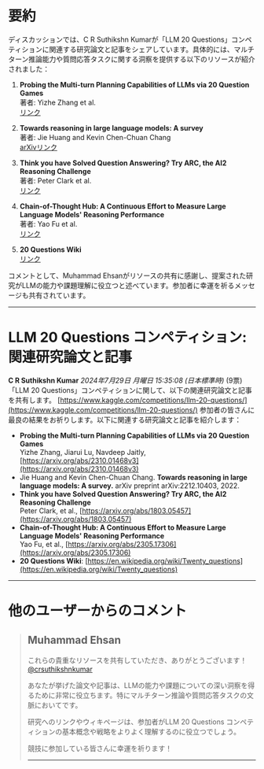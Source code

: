 # 要約 
ディスカッションでは、C R Suthikshn Kumarが「LLM 20 Questions」コンペティションに関連する研究論文と記事をシェアしています。具体的には、マルチターン推論能力や質問応答タスクに関する洞察を提供する以下のリソースが紹介されました：

1. **Probing the Multi-turn Planning Capabilities of LLMs via 20 Question Games**  
   著者: Yizhe Zhang et al.  
   [リンク](https://arxiv.org/abs/2310.01468v3)

2. **Towards reasoning in large language models: A survey**  
   著者: Jie Huang and Kevin Chen-Chuan Chang  
   [arXivリンク](https://arxiv.org/abs/2212.10403)

3. **Think you have Solved Question Answering? Try ARC, the AI2 Reasoning Challenge**  
   著者: Peter Clark et al.  
   [リンク](https://arxiv.org/abs/1803.05457)

4. **Chain-of-Thought Hub: A Continuous Effort to Measure Large Language Models' Reasoning Performance**  
   著者: Yao Fu et al.  
   [リンク](https://arxiv.org/abs/2305.17306)

5. **20 Questions Wiki**  
   [リンク](https://en.wikipedia.org/wiki/Twenty_questions)

コメントとして、Muhammad Ehsanがリソースの共有に感謝し、提案された研究がLLMの能力や課題理解に役立つと述べています。参加者に幸運を祈るメッセージも共有されています。

---
# LLM 20 Questions コンペティション: 関連研究論文と記事
**C R Suthikshn Kumar** *2024年7月29日 月曜日 15:35:08 (日本標準時)* (9票)
「LLM 20 Questions」コンペティションに関して、以下の関連研究論文と記事を共有します。
[https://www.kaggle.com/competitions/llm-20-questions/](https://www.kaggle.com/competitions/llm-20-questions/)
参加者の皆さんに最良の結果をお祈りします。以下に関連する研究論文と記事を紹介します：
- **Probing the Multi-turn Planning Capabilities of LLMs via 20 Question Games**  
  Yizhe Zhang, Jiarui Lu, Navdeep Jaitly, [https://arxiv.org/abs/2310.01468v3](https://arxiv.org/abs/2310.01468v3)
- Jie Huang and Kevin Chen-Chuan Chang. **Towards reasoning in large language models: A survey.** arXiv preprint arXiv:2212.10403, 2022.
- **Think you have Solved Question Answering? Try ARC, the AI2 Reasoning Challenge**  
  Peter Clark, et al., [https://arxiv.org/abs/1803.05457](https://arxiv.org/abs/1803.05457)
- **Chain-of-Thought Hub: A Continuous Effort to Measure Large Language Models' Reasoning Performance**  
  Yao Fu, et al., [https://arxiv.org/abs/2305.17306](https://arxiv.org/abs/2305.17306)
- **20 Questions Wiki**: [https://en.wikipedia.org/wiki/Twenty_questions](https://en.wikipedia.org/wiki/Twenty_questions)
---
# 他のユーザーからのコメント
> ## Muhammad Ehsan  
>  
> これらの貴重なリソースを共有していただき、ありがとうございます！ [@crsuthikshnkumar](https://www.kaggle.com/crsuthikshnkumar)  
>  
> あなたが挙げた論文や記事は、LLMの能力や課題についての深い洞察を得るために非常に役立ちます。特にマルチターン推論や質問応答タスクの文脈においてです。  
>  
> 研究へのリンクやウィキページは、参加者がLLM 20 Questions コンペティションの基本概念や戦略をよりよく理解するのに役立つでしょう。  
>  
> 競技に参加している皆さんに幸運を祈ります！  
>  
> ---
